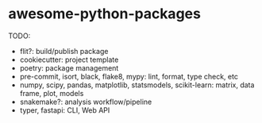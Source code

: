 # awesome-python-packages

TODO:
- flit?: build/publish package
- cookiecutter: project template
- poetry: package management
- pre-commit, isort, black, flake8, mypy: lint, format, type check, etc
- numpy, scipy, pandas, matplotlib, statsmodels, scikit-learn: matrix, data frame, plot, models
- snakemake?: analysis workflow/pipeline
- typer, fastapi: CLI, Web API

